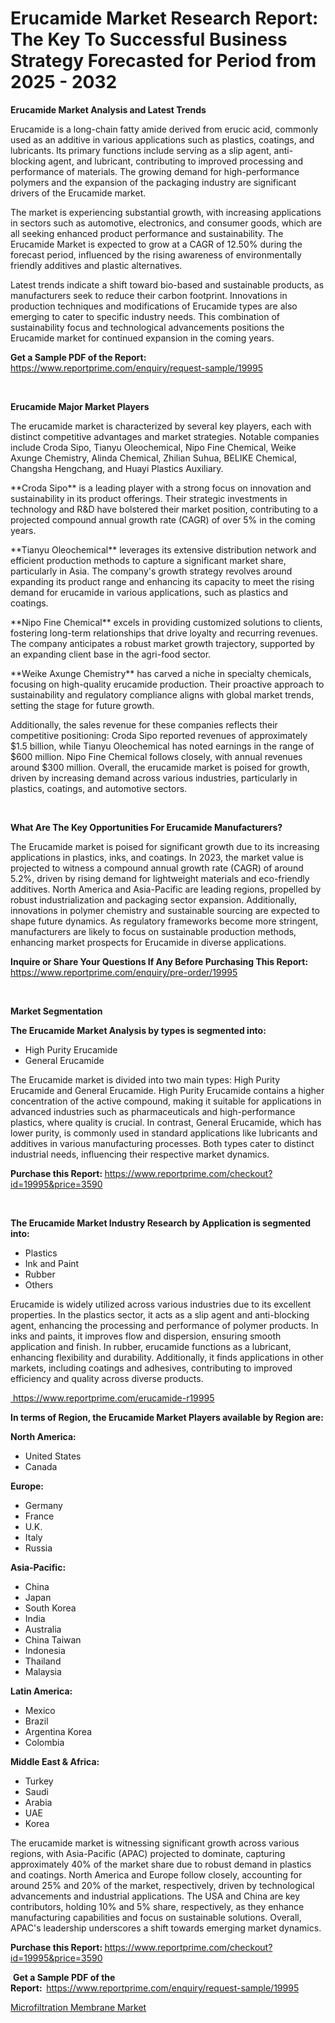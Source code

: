 <p><h1>Erucamide Market Research Report: The Key To Successful Business Strategy Forecasted for Period from 2025 - 2032</h1></p><p><strong>Erucamide Market Analysis and Latest Trends</strong></p>
<p><p>Erucamide is a long-chain fatty amide derived from erucic acid, commonly used as an additive in various applications such as plastics, coatings, and lubricants. Its primary functions include serving as a slip agent, anti-blocking agent, and lubricant, contributing to improved processing and performance of materials. The growing demand for high-performance polymers and the expansion of the packaging industry are significant drivers of the Erucamide market.</p><p>The market is experiencing substantial growth, with increasing applications in sectors such as automotive, electronics, and consumer goods, which are all seeking enhanced product performance and sustainability. The Erucamide Market is expected to grow at a CAGR of 12.50% during the forecast period, influenced by the rising awareness of environmentally friendly additives and plastic alternatives.</p><p>Latest trends indicate a shift toward bio-based and sustainable products, as manufacturers seek to reduce their carbon footprint. Innovations in production techniques and modifications of Erucamide types are also emerging to cater to specific industry needs. This combination of sustainability focus and technological advancements positions the Erucamide market for continued expansion in the coming years.</p></p>
<p><strong>Get a Sample PDF of the Report:&nbsp;</strong> <a href="https://www.reportprime.com/enquiry/request-sample/19995?utm_campaign=2095&utm_medium=2&utm_source=Github&utm_content=ia&utm_term=18032025&utm_id=erucamide">https://www.reportprime.com/enquiry/request-sample/19995</a></p>
<p>&nbsp;</p>
<p><strong>Erucamide Major Market Players</strong></p>
<p><p>The erucamide market is characterized by several key players, each with distinct competitive advantages and market strategies. Notable companies include Croda Sipo, Tianyu Oleochemical, Nipo Fine Chemical, Weike Axunge Chemistry, Alinda Chemical, Zhilian Suhua, BELIKE Chemical, Changsha Hengchang, and Huayi Plastics Auxiliary.</p><p>**Croda Sipo** is a leading player with a strong focus on innovation and sustainability in its product offerings. Their strategic investments in technology and R&D have bolstered their market position, contributing to a projected compound annual growth rate (CAGR) of over 5% in the coming years.</p><p>**Tianyu Oleochemical** leverages its extensive distribution network and efficient production methods to capture a significant market share, particularly in Asia. The company's growth strategy revolves around expanding its product range and enhancing its capacity to meet the rising demand for erucamide in various applications, such as plastics and coatings.</p><p>**Nipo Fine Chemical** excels in providing customized solutions to clients, fostering long-term relationships that drive loyalty and recurring revenues. The company anticipates a robust market growth trajectory, supported by an expanding client base in the agri-food sector.</p><p>**Weike Axunge Chemistry** has carved a niche in specialty chemicals, focusing on high-quality erucamide production. Their proactive approach to sustainability and regulatory compliance aligns with global market trends, setting the stage for future growth.</p><p>Additionally, the sales revenue for these companies reflects their competitive positioning: Croda Sipo reported revenues of approximately $1.5 billion, while Tianyu Oleochemical has noted earnings in the range of $600 million. Nipo Fine Chemical follows closely, with annual revenues around $300 million. Overall, the erucamide market is poised for growth, driven by increasing demand across various industries, particularly in plastics, coatings, and automotive sectors.</p></p>
<p>&nbsp;</p>
<p><strong>What Are The Key Opportunities For Erucamide Manufacturers?</strong></p>
<p><p>The Erucamide market is poised for significant growth due to its increasing applications in plastics, inks, and coatings. In 2023, the market value is projected to witness a compound annual growth rate (CAGR) of around 5.2%, driven by rising demand for lightweight materials and eco-friendly additives. North America and Asia-Pacific are leading regions, propelled by robust industrialization and packaging sector expansion. Additionally, innovations in polymer chemistry and sustainable sourcing are expected to shape future dynamics. As regulatory frameworks become more stringent, manufacturers are likely to focus on sustainable production methods, enhancing market prospects for Erucamide in diverse applications.</p></p>
<p><strong>Inquire or Share Your Questions If Any Before Purchasing This Report:</strong> <a href="https://www.reportprime.com/enquiry/pre-order/19995?utm_campaign=2095&utm_medium=2&utm_source=Github&utm_content=ia&utm_term=18032025&utm_id=erucamide">https://www.reportprime.com/enquiry/pre-order/19995</a></p>
<p>&nbsp;</p>
<p><strong>Market Segmentation</strong></p>
<p><strong>The Erucamide Market Analysis by types is segmented into:</strong></p>
<p><ul><li>High Purity Erucamide</li><li>General Erucamide</li></ul></p>
<p><p>The Erucamide market is divided into two main types: High Purity Erucamide and General Erucamide. High Purity Erucamide contains a higher concentration of the active compound, making it suitable for applications in advanced industries such as pharmaceuticals and high-performance plastics, where quality is crucial. In contrast, General Erucamide, which has lower purity, is commonly used in standard applications like lubricants and additives in various manufacturing processes. Both types cater to distinct industrial needs, influencing their respective market dynamics.</p></p>
<p><strong>Purchase this Report:&nbsp;</strong><a href="https://www.reportprime.com/checkout?id=19995&price=3590&utm_campaign=2095&utm_medium=2&utm_source=Github&utm_content=ia&utm_term=18032025&utm_id=erucamide">https://www.reportprime.com/checkout?id=19995&price=3590</a></p>
<p>&nbsp;</p>
<p><strong>The Erucamide Market Industry Research by Application is segmented into:</strong></p>
<p><ul><li>Plastics</li><li>Ink and Paint</li><li>Rubber</li><li>Others</li></ul></p>
<p><p>Erucamide is widely utilized across various industries due to its excellent properties. In the plastics sector, it acts as a slip agent and anti-blocking agent, enhancing the processing and performance of polymer products. In inks and paints, it improves flow and dispersion, ensuring smooth application and finish. In rubber, erucamide functions as a lubricant, enhancing flexibility and durability. Additionally, it finds applications in other markets, including coatings and adhesives, contributing to improved efficiency and quality across diverse products.</p></p>
<p><a href="https://www.reportprime.com/erucamide-r19995?utm_campaign=2095&utm_medium=2&utm_source=Github&utm_content=ia&utm_term=18032025&utm_id=erucamide">&nbsp;https://www.reportprime.com/erucamide-r19995</a></p>
<p><strong>In terms of Region, the Erucamide Market Players available by Region are:</strong></p>
<p>
    <p> <strong> North America: </strong>
        <ul>
            <li>United States</li>
            <li>Canada</li>
        </ul>
        </p> 
    <p> <strong> Europe: </strong>
        <ul>
            <li>Germany</li>
            <li>France</li>
            <li>U.K.</li>
            <li>Italy</li>
            <li>Russia</li>
        </ul>
        </p> 
    <p> <strong> Asia-Pacific: </strong>
        <ul>
            <li>China</li>
            <li>Japan</li>
            <li>South Korea</li>
            <li>India</li>
            <li>Australia</li>
            <li>China Taiwan</li>
            <li>Indonesia</li>
            <li>Thailand</li>
            <li>Malaysia</li>
        </ul>
        </p> 
    <p> <strong> Latin America: </strong>
        <ul>
            <li>Mexico</li>
            <li>Brazil</li>
            <li>Argentina Korea</li>
            <li>Colombia</li>
        </ul>
        </p> 
    <p> <strong> Middle East & Africa: </strong>
        <ul>
            <li>Turkey</li>
            <li>Saudi</li>
            <li>Arabia</li>
            <li>UAE</li>
            <li>Korea</li>
        </ul>
    </p>
    </p>
<p><p>The erucamide market is witnessing significant growth across various regions, with Asia-Pacific (APAC) projected to dominate, capturing approximately 40% of the market share due to robust demand in plastics and coatings. North America and Europe follow closely, accounting for around 25% and 20% of the market, respectively, driven by technological advancements and industrial applications. The USA and China are key contributors, holding 10% and 5% share, respectively, as they enhance manufacturing capabilities and focus on sustainable solutions. Overall, APAC's leadership underscores a shift towards emerging market dynamics.</p></p>
<p><strong>Purchase this Report: </strong><a href="https://www.reportprime.com/checkout?id=19995&price=3590&utm_campaign=2095&utm_medium=2&utm_source=Github&utm_content=ia&utm_term=18032025&utm_id=erucamide">https://www.reportprime.com/checkout?id=19995&price=3590</a></p>
<p>&nbsp;<strong>Get a Sample PDF of the Report:&nbsp;&nbsp;</strong><a href="https://www.reportprime.com/enquiry/request-sample/19995?utm_campaign=2095&utm_medium=2&utm_source=Github&utm_content=ia&utm_term=18032025&utm_id=erucamide">https://www.reportprime.com/enquiry/request-sample/19995</a></p>
<p><strong></strong></p>
<p><p><a href="https://github.com/mauripalmi/Market-Research-Report-List-6/blob/main/microfiltration-membrane-market.md?utm_campaign=2095&utm_medium=2&utm_source=Github&utm_content=ia&utm_term=18032025&utm_id=erucamide">Microfiltration Membrane Market</a></p></p>